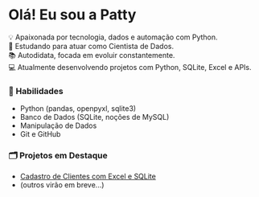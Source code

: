 # Olá! Eu sou a Patty 

💡 Apaixonada por tecnologia, dados e automação com Python.  
🎯 Estudando para atuar como Cientista de Dados.  
📚 Autodidata, focada em evoluir constantemente.  
💻 Atualmente desenvolvendo projetos com Python, SQLite, Excel e APIs.

### 🧰 Habilidades
- Python (pandas, openpyxl, sqlite3)
- Banco de Dados (SQLite, noções de MySQL)
- Manipulação de Dados
- Git e GitHub

### 🗂️ Projetos em Destaque
- [Cadastro de Clientes com Excel e SQLite](https://github.com/by-patty/cadastro-clientes)
- (outros virão em breve...)
